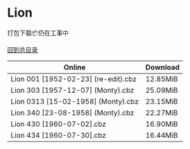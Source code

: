 # Lion

打包下载📦仍在工事中

[回到总目录](/Catalogs.md)







Online | Download
--- | ---
Lion 001 [1952-02-23] (re-edit).cbz | 12.85MiB
Lion 303 [1957-12-07] (Monty).cbz | 25.09MiB
Lion 0313 [15-02-1958] (Monty).cbz | 23.15MiB
Lion 340 [23-08-1958] (Monty).cbz | 22.27MiB
Lion 430 [1960-07-02].cbz | 16.90MiB
Lion 434 [1960-07-30].cbz | 16.44MiB